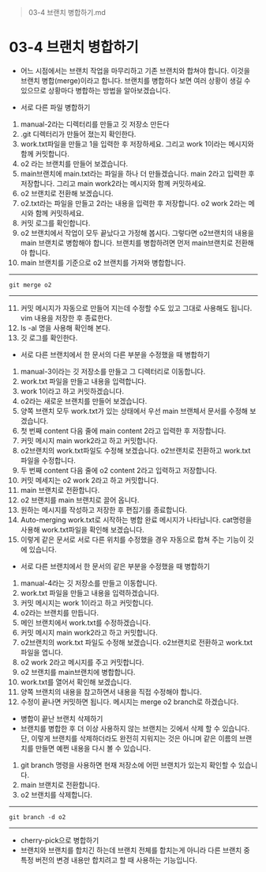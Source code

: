 > 03-4 브랜치 병합하기.md
# 03-4 브랜치 병합하기
- 어느 시점에서는 브랜치 작업을 마무리하고 기존 브랜치와 합쳐야 합니다. 이것을 브랜치 병합(merge)이라고 합니다. 브랜치를 병합하다 보면 여러 상황이 생길 수 있으므로 상황마다 병합하는 방법을 알아보겠습니다.

- 서로 다른 파일 병합하기
1. manual-2라는 디렉터리를 만들고 깃 저장소 만든다
2. .git 디렉터리가 만들어 졌는지 확인한다.
3. work.txt파일을 만들고 1을 입력한 후 저장하세요. 그리고 work 1이라는 메시지와 함께 커밋합니다.
4. o2 라는 브랜치를 만들어 보겠습니다.
5. main브랜치에 main.txt라는 파일을 하나 더 만들겠습니다. main 2라고 입력한 후 저장합니다. 그리고 main work2라는 메시지와 함께 커밋하세요.
6. o2 브랜치로 전환해 보겠습니다.
7. o2.txt라는 파일을 만들고 2라는 내용을 입력한 후 저장합니다. o2 work 2라는 메시와 함께 커밋하세요.
8. 커밋 로그를 확인합니다.
9. o2 브랜치에서 작업이 모두 끝났다고 가정해 봅시다. 그렇다면 o2브랜치의 내용을 main 브랜치로 병합해야 합니다. 브랜치를 병합하려면 먼저 main브랜치로 전환해야 합니다.
10. main 브랜치를 기준으로 o2 브랜치를 가져와 병합합니다.
---
    git merge o2
---
11. 커밋 메시지가 자동으로 만들어 지는데 수정할 수도 있고 그대로 사용해도 됩니다. vim 내용을 저장한 후 종료한다.
12. ls -al 명을 사용해 확인해 본다.
13. 깃 로그를 확인한다.

- 서로 다른 브랜치에서 한 문서의 다른 부분을 수정했을 때 병합하기
1. manual-3이라는 깃 저장소를 만들고 그 디렉터리로 이동합니다.
2. work.txt 파일을 만들고 내용을 입력합니다.
3. work 1이라고 하고 커밋하겠습니다.
4. o2라는 새로운 브랜치를 만들어 보겠습니다.
5. 양쪽 브랜치 모두 work.txt가 있는 상태에서 우선 main 브랜체서 문서를 수정해 보겠습니다.
6. 첫 번째 content 다음 줄에 main content 2라고 입력한 후 저장합니다.
7. 커밋 메시지 main work2라고 하고 커밋합니다.
8. o2브랜치의 work.txt파일도 수정해 보겠습니다. o2브랜치로 전환하고 work.txt 파일을 수정합니다.
9. 두 번째 content 다음 줄에 o2 content 2라고 입력하고 저장합니다.
10. 커밋 메세지는 o2 work 2라고 하고 커밋합니다.
11. main 브랜치로 전환합니다.
12. o2 브랜치를 main 브랜치로 끌어 옵니다.
13. 원하는 메시지를 작성하고 저장한 후 편집기를 종료합니다.
14. Auto-merging work.txt로 시작하는 병합 완료 메시지가 나타납니다. cat명령을 사용해 work.txt파일을 확인해 보겠습니다.
15. 이렇게 같은 문서로 서로 다른 위치를 수정했을 경우 자동으로 합쳐 주는 기능이 깃에 있습니다.

- 서로 다른 브랜치에서 한 문서의 같은 부분을 수정했을 때 병합하기
1. manual-4라는 깃 저장소를 만들고 이동합니다.
2. work.txt 파일을 만들고 내용을 입력하겠습니다.
3. 커밋 메시지는 work 1이라고 하고 커밋합니다.
4. o2라는 브랜치를 만듭니다.
5. 메인 브랜치에서 work.txt를 수정하겠습니다.
6. 커밋 메시지 main work2라고 하고 커밋합니다.
7. o2브랜치의 work.txt 파일도 수정해 보겠습니다. o2브랜치로 전환하고 work.txt파일을 엽니다.
8. o2 work 2라고 메시지를 주고 커밋합니다.
9. o2 브랜치를 main브랜치에 병합합니다.
10. work.txt를 열어서 확인해 보겠습니다.
11. 양쪽 브랜치의 내용을 참고하면서 내용을 직접 수정해야 합니다.
12. 수정이 끝나면 커밋하면 됩니다. 메시지는 merge o2 branch로 하겠습니다.

- 병합이 끝난 브랜치 삭제하기
- 브랜치를 병합한 후 더 이상 사용하지 않는 브랜치는 깃에서 삭제 할 수 있습니다. 단, 이렇게 브랜치를 삭제하더라도 완전히 지워지는 것은 아니며 같은 이름의 브랜치를 만들면 예쩐 내용을 다시 볼 수 있습니다.

1. git branch 명령을 사용하면 현재 저장소에 어떤 브랜치가 있는지 확인할 수 있습니다.
2. main 브랜치로 전환합니다.
3. o2 브랜치를 삭제합니다.
---
    git branch -d o2
---

- cherry-pick으로 병합하기
- 브랜치와 브랜치를 합치긴 하는데 브랜치 전체를 합치는게 아니라 다른 브랜치 중 특정 버전의 변경 내용만 합치려고 할 때 사용하는 기능입니다.